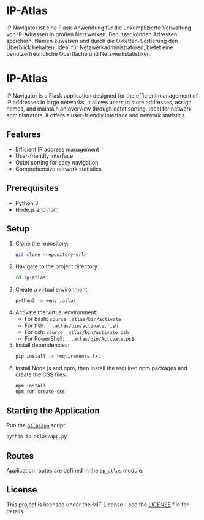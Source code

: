 # IP-Atlas
IP Navigator ist eine Flask-Anwendung für die unkomplizierte Verwaltung von IP-Adressen in großen Netzwerken. Benutzer können Adressen speichern, Namen zuweisen und durch die Oktetten-Sortierung den Überblick behalten. Ideal für Netzwerkadministratoren, bietet eine benutzerfreundliche Oberfläche und Netzwerkstatistiken.

# IP-Atlas

IP Navigator is a Flask application designed for the efficient management of IP addresses in large networks. It allows users to store addresses, assign names, and maintain an overview through octet sorting. Ideal for network administrators, it offers a user-friendly interface and network statistics.

## Features
- Efficient IP address management
- User-friendly interface
- Octet sorting for easy navigation
- Comprehensive network statistics

## Prerequisites
- Python 3
- Node.js and npm

## Setup
1. Clone the repository:
    ```sh
    git clone <repository-url>
    ```
2. Navigate to the project directory:
    ```sh
    cd ip-atlas
    ```
3. Create a virtual environment:
    ```sh
    python3 -m venv .atlas
    ```
4. Activate the virtual environment:
    - For bash: `source .atlas/bin/activate`
    - For fish: `. .atlas/bin/activate.fish`
    - For csh: `source .atlas/bin/activate.csh`
    - For PowerShell: `. .atlas/bin/Activate.ps1`
5. Install dependencies:
    ```sh
    pip install -r requirements.txt
    ```
6. Install Node.js and npm, then install the required npm packages and create the CSS files:
    ```sh
    npm install
    npm run create-css
    ```

## Starting the Application
Run the [`atlasapp`](ip-atlas/app.py) script:
```sh
python ip-atlas/app.py
```

## Routes
Application routes are defined in the [`bp_atlas`](ip-atlas/routes/atlas.py) module.


## License
This project is licensed under the MIT License - see the [LICENSE](LICENSE) file for details.

